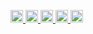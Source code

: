 <p align="left">
  <a href="https://github.com/KOU050223">
    <img height="20" src="https://komarev.com/ghpvc/?username=KOU050223" />
  </a>
  <a href="https://github.com/KOU050223">
    <img height="20" src="https://img.shields.io/github/followers/KOU050223?label=follow&logo=github&style=flat" />
  </a>
  <a href="http://qiita.com/KOU050223">
    <img height="20" src="https://qiita-badge.apiapi.app/s/KOU050223/posts.svg" />
  </a>
  <a href="http://qiita.com/KOU050223">
    <img height="20" src="https://qiita-badge.apiapi.app/s/KOU050223/contributions.svg" />
  </a>
  <a href="https://zenn.dev/KOU050223">
    <img height="20" src="https://badgen.org/img/zenn/KOU050223/articles?style=plastic" />
  </a>
</p>

